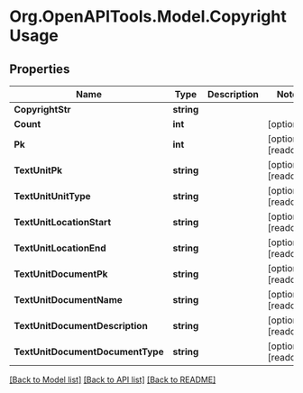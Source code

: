 
# Org.OpenAPITools.Model.CopyrightUsage

## Properties

Name | Type | Description | Notes
------------ | ------------- | ------------- | -------------
**CopyrightStr** | **string** |  | 
**Count** | **int** |  | [optional] 
**Pk** | **int** |  | [optional] [readonly] 
**TextUnitPk** | **string** |  | [optional] [readonly] 
**TextUnitUnitType** | **string** |  | [optional] [readonly] 
**TextUnitLocationStart** | **string** |  | [optional] [readonly] 
**TextUnitLocationEnd** | **string** |  | [optional] [readonly] 
**TextUnitDocumentPk** | **string** |  | [optional] [readonly] 
**TextUnitDocumentName** | **string** |  | [optional] [readonly] 
**TextUnitDocumentDescription** | **string** |  | [optional] [readonly] 
**TextUnitDocumentDocumentType** | **string** |  | [optional] [readonly] 

[[Back to Model list]](../README.md#documentation-for-models)
[[Back to API list]](../README.md#documentation-for-api-endpoints)
[[Back to README]](../README.md)

